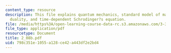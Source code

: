 ```yaml
---
content_type: resource
description: This file explains quantum mechanics, standard model of matter, wave-particle
  duality, and time-dependent Schrodinger?s equation.
file: /media/https%3A/open-learning-course-data-rc.s3.amazonaws.com/3-320-atomistic-computer-modeling-of-materials-sma-5107-spring-2005/798c351e1055a128ce42a443df2e2bd4_2_08b.pdf
file_type: application/pdf
resourcetype: Document
title: 2_08b.pdf
uid: 798c351e-1055-a128-ce42-a443df2e2bd4
---
```


